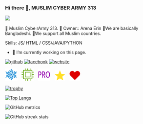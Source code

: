 ### Hi there 👋, MUSLIM CYBER ARMY 313
![](https://envs.sh/9z4.png)

🥷 Muslim Cybe rArmy 313.
🥷 Owner:: Arena Erin
🥷We are basically Bangladeshi. 
🥷We support all Muslim countries.

Skills: JS/ HTML / CSS/JAVA/PYTHON

- 🔭 I’m currently working on this page. 


[<img src='https://cdn.jsdelivr.net/npm/simple-icons@3.0.1/icons/github.svg' alt='github' height='40'>](https://github.com/muslimcyberarmy313 )  [<img src='https://cdn.jsdelivr.net/npm/simple-icons@3.0.1/icons/facebook.svg' alt='facebook' height='40'>](https://www.facebook.com/https://www.facebook.com/MuslimCyberArmy313)  [<img src='https://cdn.jsdelivr.net/npm/simple-icons@3.0.1/icons/icloud.svg' alt='website' height='40'>](https://t.me/muslimcyberarmy313)  

<a href='https://archiveprogram.github.com/'><img src='https://raw.githubusercontent.com/acervenky/animated-github-badges/master/assets/acbadge.gif' width='40' height='40'></a> <a href='https://docs.github.com/en/developers'><img src='https://raw.githubusercontent.com/acervenky/animated-github-badges/master/assets/devbadge.gif' width='40' height='40'></a> <a href='https://github.com/pricing'><img src='https://raw.githubusercontent.com/acervenky/animated-github-badges/master/assets/pro.gif' width='40' height='40'></a> <a href='https://stars.github.com/'><img src='https://raw.githubusercontent.com/acervenky/animated-github-badges/master/assets/starbadge.gif' width='35' height='35'></a> <a href='https://docs.github.com/en/github/supporting-the-open-source-community-with-github-sponsors'><img src='https://raw.githubusercontent.com/acervenky/animated-github-badges/master/assets/sponsorbadge.gif' width='35' height='35'></a> 

[![trophy](https://github-profile-trophy.vercel.app/?username=muslimcyberarmy313 )](https://github.com/ryo-ma/github-profile-trophy)

[![Top Langs](https://github-readme-stats.vercel.app/api/top-langs/?username=muslimcyberarmy313 )](https://github.com/anuraghazra/github-readme-stats)

![GitHub metrics](https://metrics.lecoq.io/muslimcyberarmy313 )  

![GitHub streak stats](https://streak-stats.demolab.com/?user=muslimcyberarmy313 )  

